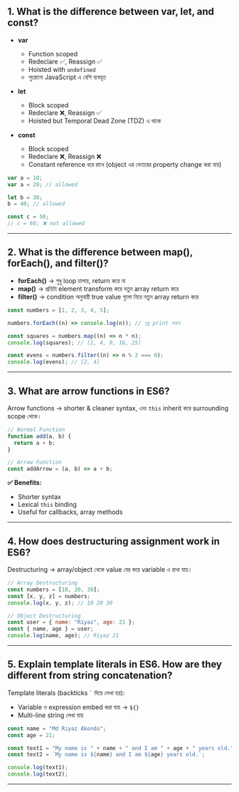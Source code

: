 ## 1. What is the difference between var, let, and const?

- **var**

  - Function scoped
  - Redeclare ✅, Reassign ✅
  - Hoisted with `undefined`
  - পুরোনো JavaScript এ বেশি ব্যবহৃত

- **let**

  - Block scoped
  - Redeclare ❌, Reassign ✅
  - Hoisted but Temporal Dead Zone (TDZ) এ থাকে

- **const**
  - Block scoped
  - Redeclare ❌, Reassign ❌
  - Constant reference ধরে রাখে (object এর ভেতরের property change করা যায়)

```js
var a = 10;
var a = 20; // allowed

let b = 30;
b = 40; // allowed

const c = 50;
// c = 60; ❌ not allowed
```

---

## 2. What is the difference between map(), forEach(), and filter()?

- **forEach()** → শুধু loop চালায়, return করে না
- **map()** → প্রতিটা element transform করে নতুন array return করে
- **filter()** → condition অনুযায়ী true value গুলো নিয়ে নতুন array return করে

```js
const numbers = [1, 2, 3, 4, 5];

numbers.forEach((n) => console.log(n)); // শুধু print করবে

const squares = numbers.map((n) => n * n);
console.log(squares); // [1, 4, 9, 16, 25]

const evens = numbers.filter((n) => n % 2 === 0);
console.log(evens); // [2, 4]
```

---

## 3. What are arrow functions in ES6?

Arrow functions → shorter & cleaner syntax, এবং `this` inherit করে surrounding scope থেকে।

```js
// Normal Function
function add(a, b) {
  return a + b;
}

// Arrow Function
const addArrow = (a, b) => a + b;
```

**✅ Benefits:**

- Shorter syntax
- Lexical `this` binding
- Useful for callbacks, array methods

---

## 4. How does destructuring assignment work in ES6?

Destructuring → array/object থেকে value বের করে variable এ রাখা যায়।

```js
// Array Destructuring
const numbers = [10, 20, 30];
const [x, y, z] = numbers;
console.log(x, y, z); // 10 20 30

// Object Destructuring
const user = { name: "Riyaz", age: 21 };
const { name, age } = user;
console.log(name, age); // Riyaz 21
```

---

## 5. Explain template literals in ES6. How are they different from string concatenation?

Template literals (backticks `` ` `` দিয়ে লেখা হয়):

- Variable ও expression embed করা যায় → `${}`
- Multi-line string লেখা যায়

```js
const name = "Md Riyaz Akondo";
const age = 21;

const text1 = "My name is " + name + " and I am " + age + " years old.";
const text2 = `My name is ${name} and I am ${age} years old.`;

console.log(text1);
console.log(text2);
```

---
